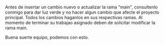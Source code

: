 Antes de insertar un cambio nuevo o actualizar la rama "main", consultenlo conmigo para dar luz verde y no hacer algun cambio que afecte el proyecto principal.
Todos los cambios haganlos en sus respectivas ramas. Al momento de terminar su trabajao asignado deben de solicitar modificar la rama main.

Buena suerte equipo, podemos con esto.
